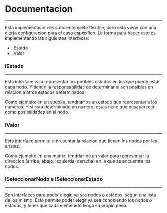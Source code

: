 # Documentacion
---

Esta implementacion es suficientemente flexible, pero esto viene con una cierta configuracion para el caso especifico. La forma para hacer esto es implementando las siguientes interfaces: 
 * IEstado
 * IValor

### IEstado
---
Esta interface va a representar los posibles estados en los que puede estar cada nodo. Y tienen la responsabilidad de determinar si son posibles en relacion a otros estados determinados. 

Como ejemplo: en un sudoku, tendriamos un estado que representaria los numeros. Y si esta determinado un numero, estas tiene que desaparecer como posibilidades en el nodo.

### IValor
---
Esta interface permite representar la relacion que tienen los nodos por las aristas.

Como ejemplo: en una matriz, tendriamos un valor para representar la direccion (arriba, abajo, izquierda, derecha) en la que se encuentra los nodos.

### ISeleccionarNodo e ISeleccionarEstado
---
Son interfaces para poder elegir, ya sea nodos o estados, segun una lista de los mismo. Esto permite poder elegir ya sea conociendo los nodos o estados, y tener que cada elemeneto tenga su propio peso.